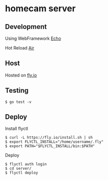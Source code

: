 # homecam server

## Development

Using WebFramework [Echo](https://echo.labstack.com/)

Hot Reload [Air](https://github.com/cosmtrek/air)

## Host

Hosted on [fly.io](https://fly.io/)

## Testing

```
$ go test -v
```

## Deploy

Install flyctl

```
$ curl -L https://fly.io/install.sh | sh
$ export FLYCTL_INSTALL="/home/username/.fly"
$ export PATH="$FLYCTL_INSTALL/bin:$PATH"
```

Deploy

```
$ flyctl auth login
$ cd server/
$ flyctl deploy
```
